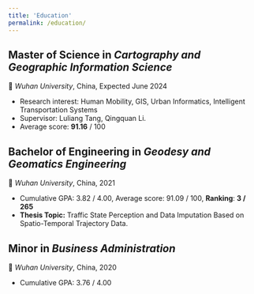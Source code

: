 ```yaml
---
title: 'Education'
permalink: /education/
---
```


**Master of Science** in *Cartography and Geographic Information Science*
------
:round_pushpin: *Wuhan University*, China, Expected June 2024

  - Research interest: Human Mobility, GIS, Urban Informatics, Intelligent Transportation Systems
  - Supervisor: Luliang Tang, Qingquan Li.
  - Average score: **91.16** / 100

**Bachelor of Engineering** in *Geodesy and Geomatics Engineering*
------
:round_pushpin: *Wuhan University*, China, 2021

  - Cumulative GPA: 3.82 / 4.00, Average score: 91.09 / 100, **Ranking**: **3 / 265**
  - **Thesis Topic:** Traffic State Perception and Data Imputation Based on Spatio-Temporal Trajectory Data.

**Minor** in *Business Administration*
------
:round_pushpin: *Wuhan University*, China, 2020

  - Cumulative GPA: 3.76 / 4.00
